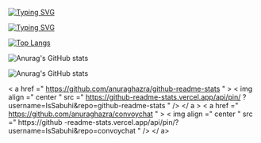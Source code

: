 [![Typing SVG](https://readme-typing-svg.herokuapp.com?lines=Hi+there%2C+I'm+Sabuhi)](https://git.io/typing-svg)

[![Typing SVG](https://readme-typing-svg.herokuapp.com?color=%2336BCF7&lines=Computer+science+student+,+IT+news+writer+from+Russia+🇷🇺)](https://git.io/typing-svg)

[![Top Langs](https://github-readme-stats.vercel.app/api/top-langs/?username=IsSabuhi)](https://github.com/anuraghazra/github-readme-stats)

![Anurag's GitHub stats](https://github-readme-stats.vercel.app/api?username=IsSabuhi&show_icons=true&theme=radical)

![Anurag's GitHub stats](https://github-readme-stats.vercel.app/api?username=IsSabuhi&show_icons=true)

< a  href =" https://github.com/anuraghazra/github-readme-stats " > 
  < img  align =" center " src =" https://github-readme-stats.vercel.app/api/pin/ ?username=IsSabuhi&repo=github-readme-stats " />
 </ a > 
< a  href =" https://github.com/anuraghazra/convoychat " > 
  < img  align =" center " src =" https://github -readme-stats.vercel.app/api/pin/?username=IsSabuhi&repo=convoychat " />
 </ a>